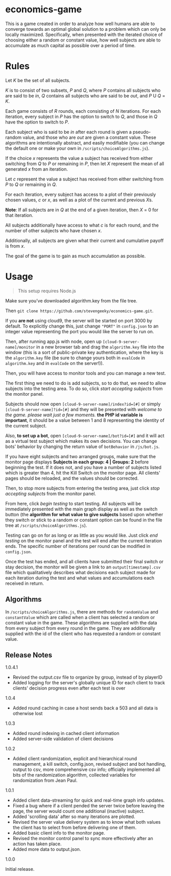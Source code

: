 # economics-game
This is a game created in order to analyze how well humans are able to converge towards an optimal global solution to a problem which can only be locally maximized. Specifically, when presented with the iterated choice of choosing either a random or constant value, how well subjects are able to accumulate as much capital as possible over a period of time.

# Rules
Let *K* be the set of all subjects.

*K* is to consist of two subsets, *P* and *Q*, where *P* contains all subjects who are said to be *in*, *Q* contains all subjects who are said to be *out*, and *P* U *Q* = *K*.

Each game consists of *R* rounds, each consisting of *N* iterations. For each iteration, every subject in *P* has the option to switch to *Q*, and those in *Q* have the option to switch to *P*.

Each subject who is said to be *in* after each round is given a pseudo-random value, and those who are *out* are given a constant value. These algorithms are intentionally abstract, and easily modifiable (you can change the default one or make your own in `/scripts/choiceAlgorithms.js`).

If the choice *x* represents the value a subject has received from either switching from *Q* to *P* or remaining in *P*, then let *X* represent the mean of all generated *x* from an iteration.

Let *c* represent the value a subject has received from either switching from *P* to *Q* or remaining in *Q*.

For each iteration, every subject has access to a plot of their previously chosen values, *c* or *x*, as well as a plot of the current and previous *X*s.

**Note**: If all subjects are in *Q* at the end of a given iteration, then *X* = 0 for that iteration.

All subjects additionally have access to what *c* is for each round, and the number of other subjects who have chosen *x*.

Additionally, all subjects are given what their current and cumulative payoff is from *x*.

The goal of the game is to gain as much accumulation as possible.

# Usage
> This setup requires Node.js

Make sure you’ve downloaded algorithm.key from the file tree.

Then `git clone https://github.com/stevengeeky/economics-game.git`.

If you **are not** using cloud9, the server will be started on port 3000 by default. To explicitly change this, just change `"PORT"` in `config.json` to an integer value representing the port you would like the server to run on.

Then, after running app.js with node, open up `[cloud-9-server-name]/monitor` in a new browser tab and drag the `algorithm.key` file into the window (this is a sort of public-private key authentication, where the key is the `algorithm.key` file (be sure to change yours both in `evalCode` in `algorithm.key` and in `evalCode` on the server!)).

Then, you will have access to monitor tools and you can manage a new test.

The first thing we need to do is add subjects, so to do that, we need to allow subjects into the testing area. To do so, click *start accepting subjects* from the monitor panel.

Subjects should now open `[cloud-9-server-name]/index?id=[#]` or simply `[cloud-9-server-name]?id=[#]` and they will be presented with *welcome to the game. please wait just a few moments.* **the PHP id variable is important**, it should be a value between 1 and 8 representing the identity of the current subject.

Also, **to set up a bot**, open `[cloud-9-server-name]/bot?id=[#]` and it will act as a virtual test subject which makes its own decisions. You can change bots' behavior by changing the return value of `botBehavior` in `/js/bot.js`.

If you have eight subjects and two arranged groups, make sure that the monitor page displays **Subjects in each group: 4 | Groups: 2** before beginning the test. If it does not, and you have a number of subjects listed which is greater than 4, hit the Kill Switch on the monitor page. All clients' pages should be reloaded, and the values should be corrected.

Then, to stop more subjects from entering the testing area, just click *stop accepting subjects* from the monitor panel.

From here, click *begin testing* to start testing. All subjects will be immediately presented with the main graph display as well as the switch button (the **algorithm for what value to give subjects** based upon whether they switch or stick to a random or constant option can be found in the file tree at `/scripts/choiceAlgorithms.js`).

Testing can go on for as long or as little as you would like. Just click *end testing* on the monitor panel and the test will end after the current iteration ends. The specific number of iterations per round can be modified in `config.json`.

Once the test has ended, and all clients have submitted their final switch or stay decision, the monitor will be given a link to an `output[timestamp].csv` file which qualitatively describes what decisions each subject made for each iteration during the test and what values and accumulations each received in return.

## Algorithms
In `/scripts/choiceAlgorithms.js`, there are methods for `randomValue` and `constantValue` which are called when a client has selected a random or constant value in the game. These algorithms are supplied with the data from every subject from every round in the game. They are additionally supplied with the id of the client who has requested a random or constant value.

## Release Notes

1.0.4.1

* Revised the output.csv file to organize by group, instead of by playerID
* Added logging for the server's globally unique ID for each client to track clients' decision progress even after each test is over

1.0.4

* Added round caching in case a host sends back a 503 and all data is otherwise lost

1.0.3

* Added round indexing in cached client information
* Added server-side validation of client decisions

1.0.2

* Added client randomization, explicit and hierarchical round management, a kill switch, config.json, revised subject and bot handling, output to csv, more comprehensive csv info; officially implemented all bits of the randomization algorithm, collected variables for randomization from Jean Paul.

1.0.1

* Added client data-streaming for quick and real-time graph info updates.
* Fixed a bug where if a client pended the server twice before leaving the page, the server would count one additional (inactive) subject.
* Added 'scrolling data' after so many iterations are plotted.
* Revised the server value delivery system as to know what both values the client has to select from before delivering one of them.
* Added basic client info to the monitor page.
* Revised the monitor control panel to sync more effectively after an action has taken place.
* Added more data to output.json.

1.0.0

Initial release.
